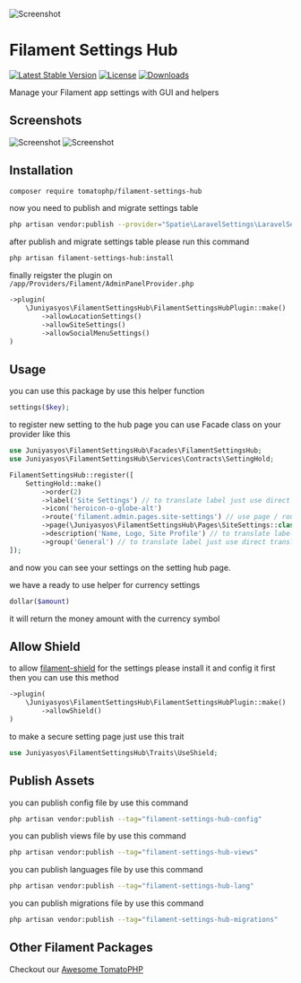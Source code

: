 ![Screenshot](https://raw.githubusercontent.com/tomatophp/filament-settings-hub/master/arts/3x1io-tomato-settings-hub.jpg)

# Filament Settings Hub

[![Latest Stable Version](https://poser.pugx.org/tomatophp/filament-settings-hub/version.svg)](https://packagist.org/packages/tomatophp/filament-settings-hub)
[![License](https://poser.pugx.org/tomatophp/filament-settings-hub/license.svg)](https://packagist.org/packages/tomatophp/filament-settings-hub)
[![Downloads](https://poser.pugx.org/tomatophp/filament-settings-hub/d/total.svg)](https://packagist.org/packages/tomatophp/filament-settings-hub)

Manage your Filament app settings with GUI and helpers

## Screenshots

![Screenshot](https://raw.githubusercontent.com/tomatophp/filament-settings-hub/master/arts/settings-hub.png)
![Screenshot](https://raw.githubusercontent.com/tomatophp/filament-settings-hub/master/arts/setting-page.png)


## Installation

```bash
composer require tomatophp/filament-settings-hub
```

now you need to publish and migrate settings table

```bash
php artisan vendor:publish --provider="Spatie\LaravelSettings\LaravelSettingsServiceProvider" --tag="migrations"
```

after publish and migrate settings table please run this command

```bash
php artisan filament-settings-hub:install
```

finally reigster the plugin on `/app/Providers/Filament/AdminPanelProvider.php`

```php
->plugin(
    \Juniyasyos\FilamentSettingsHub\FilamentSettingsHubPlugin::make()
        ->allowLocationSettings()
        ->allowSiteSettings()
        ->allowSocialMenuSettings()
)
```

## Usage

you can use this package by use this helper function

```php
settings($key);
```

to register new setting to the hub page you can use Facade class on your provider like this

```php
use Juniyasyos\FilamentSettingsHub\Facades\FilamentSettingsHub;
use Juniyasyos\FilamentSettingsHub\Services\Contracts\SettingHold;

FilamentSettingsHub::register([
    SettingHold::make()
        ->order(2)
        ->label('Site Settings') // to translate label just use direct translation path like `messages.text.name`
        ->icon('heroicon-o-globe-alt')
        ->route('filament.admin.pages.site-settings') // use page / route
        ->page(\Juniyasyos\FilamentSettingsHub\Pages\SiteSettings::class) // use page / route 
        ->description('Name, Logo, Site Profile') // to translate label just use direct translation path like `messages.text.name`
        ->group('General') // to translate label just use direct translation path like `messages.text.name`,
]);

```

and now you can see your settings on the setting hub page.

we have a ready to use helper for currency settings

```php
dollar($amount)
```

it will return the money amount with the currency symbol

## Allow Shield 

to allow [filament-shield](https://github.com/bezhanSalleh/filament-shield) for the settings please install it and config it first then you can use this method

```php
->plugin(
    \Juniyasyos\FilamentSettingsHub\FilamentSettingsHubPlugin::make()
        ->allowShield()
)
```

to make a secure setting page just use this trait 

```php
use Juniyasyos\FilamentSettingsHub\Traits\UseShield;
```

## Publish Assets

you can publish config file by use this command

```bash
php artisan vendor:publish --tag="filament-settings-hub-config"
```

you can publish views file by use this command

```bash
php artisan vendor:publish --tag="filament-settings-hub-views"
```

you can publish languages file by use this command

```bash
php artisan vendor:publish --tag="filament-settings-hub-lang"
```

you can publish migrations file by use this command

```bash
php artisan vendor:publish --tag="filament-settings-hub-migrations"
```

## Other Filament Packages

Checkout our [Awesome TomatoPHP](https://github.com/tomatophp/awesome)
